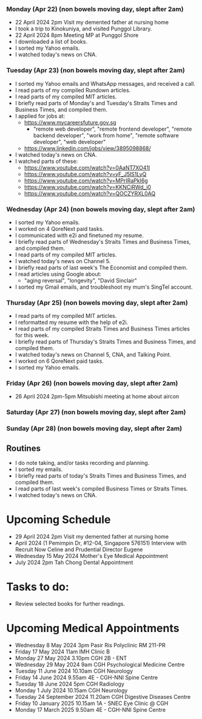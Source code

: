 ### Monday (Apr 22) (non bowels moving day, slept after 2am)
- 22 April 2024 2pm Visit my demented father at nursing home
- I took a trip to Kinokuniya, and visited Punggol Library.
- 22 April 2024 8pm Meeting MP at Punggol Shore
- I downloaded a list of books.
- I sorted my Yahoo emails.
- I watched today's news on CNA.

### Tuesday (Apr 23) (non bowels moving day, slept after 2am)
- I sorted my Yahoo emails and WhatsApp messages, and received a call.
- I read parts of my compiled Rundown articles.
- I read parts of my compiled MIT articles.
- I briefly read parts of Monday's and Tuesday's Straits Times and Business Times, and compiled them.
- I applied for jobs at:
    - https://www.mycareersfuture.gov.sg
        - "remote web developer", "remote frontend developer", "remote backend developer", "work from home", "remote software developer", "web developer"
    - https://www.linkedin.com/jobs/view/3895098868/
- I watched today's news on CNA.
- I watched parts of these:
    - https://www.youtube.com/watch?v=0AaNT7XO41I
    - https://www.youtube.com/watch?v=yF_J5lS1LyQ
    - https://www.youtube.com/watch?v=MPrIRaPkI6g
    - https://www.youtube.com/watch?v=KKNCiRWd_j0
    - https://www.youtube.com/watch?v=QOCZYRXL0AQ

### Wednesday (Apr 24) (non bowels moving day, slept after 2am)
- I sorted my Yahoo emails.
- I worked on 4 QoreNext paid tasks.
- I communicated with e2i and finetuned my resume.
- I briefly read parts of Wednesday's Straits Times and Business Times, and compiled them.
- I read parts of my compiled MIT articles.
- I watched today's news on Channel 5.
- I briefly read parts of last week's The Economist and compiled them.
- I read articles using Google about:
    - "aging reversal", "longevity", "David Sinclair"
- I sorted my Gmail emails, and troubleshoot my mum's SingTel account.

### Thursday (Apr 25) (non bowels moving day, slept after 2am)
- I read parts of my compiled MIT articles.
- I reformatted my resume with the help of e2i.
- I read parts of my compiled Straits Times and Business Times articles for this week.
- I briefly read parts of Thursday's Straits Times and Business Times, and compiled them.
- I watched today's news on Channel 5, CNA, and Talking Point.
- I worked on 6 QoreNext paid tasks.
- I sorted my Yahoo emails.

### Friday (Apr 26) (non bowels moving day, slept after 2am)
- 26 April 2024 2pm-5pm Mitsubishi meeting at home about aircon


### Saturday (Apr 27) (non bowels moving day, slept after 2am)


### Sunday (Apr 28) (non bowels moving day, slept after 2am)





## Routines
- I do note taking, and/or tasks recording and planning.
- I sorted my emails.
- I briefly read parts of today's Straits Times and Business Times, and compiled them.
- I read parts of last week's compiled Business Times or Straits Times.
- I watched today's news on CNA.

# Upcoming Schedule
- 29 April 2024 2pm Visit my demented father at nursing home
- April 2024 (1 Pemimpin Dr, #12-04, Singapore 576151) Interview with Recruit Now Celine and Prudential Director Eugene
- Wednesday 15 May 2024 Mother's Eye Medical Appointment
- July 2024 2pm Tah Chong Dental Appointment

# Tasks to do:
- Review selected books for further readings.

# Upcoming Medical Appointments
- Wednesday 8 May 2024 3pm Pasir Ris Polyclinic RM 211-PR
- Friday 17 May 2024 11am IMH Clinic B
- Monday 27 May 2024 3.10pm CGH 2B - ENT
- Wednesday 29 May 2024 9am CGH Psychological Medicine Centre
- Tuesday 11 June 2024 10.10am CGH Neurology
- Friday 14 June 2024 9.55am 4E - CGH-NNI Spine Centre
- Tuesday 18 June 2024 5pm CGH Radiology
- Monday 1 July 2024 10.15am CGH Neurology
- Tuesday 24 September 2024 11.20am CGH Digestive Diseases Centre
- Friday 10 January 2025 10.15am 1A - SNEC Eye Clinic @ CGH
- Monday 17 March 2025 9.50am 4E - CGH-NNI Spine Centre
